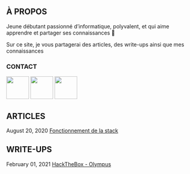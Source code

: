 ## À PROPOS

Jeune débutant passionné d’informatique, polyvalent, et qui aime apprendre et partager ses connaissances 🙂

Sur ce site, je vous partagerai des articles, des write-ups ainsi que mes connaissances

### CONTACT

<a href="https://discord.gg/gh8ndhJ"><img src="https://upload.wikimedia.org/wikipedia/fr/thumb/0/05/Discord.svg/1200px-Discord.svg.png" width="60"></a>  <a href="https://twitter.com/__nuts7"><img src="https://external-content.duckduckgo.com/iu/?u=https%3A%2F%2Fsguru.org%2Fwp-content%2Fuploads%2F2018%2F02%2Ftwitter-circled.png&f=1&nofb=1" width="60"></a>    <a href="https://www.hackthebox.eu/home/users/profile/428983"><img src="https://external-content.duckduckgo.com/iu/?u=https%3A%2F%2Fwww.hackthebox.eu%2Fimages%2Flogo-transparent.png&f=1&nofb=1" width="60"></a> 

## ARTICLES

<time datetime="2020-03-08T00:00:00+00:00">August 20, 2020</time>
<a href="articles/stack">Fonctionnement de la stack</a>

## WRITE-UPS

<time datetime="2021-01-02T00:00:00+00:00">February 01, 2021</time>
<a href="articles/htb-olympus">HackTheBox - Olympus</a>
